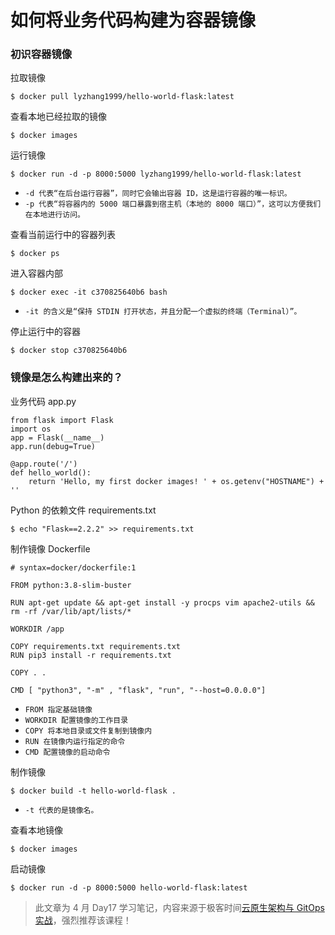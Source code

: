 # 如何将业务代码构建为容器镜像

### 初识容器镜像

拉取镜像

```
$ docker pull lyzhang1999/hello-world-flask:latest
```

查看本地已经拉取的镜像

```
$ docker images
```

运行镜像

```
$ docker run -d -p 8000:5000 lyzhang1999/hello-world-flask:latest
```

- `-d 代表“在后台运行容器”，同时它会输出容器 ID，这是运行容器的唯一标识。`
- `-p 代表“将容器内的 5000 端口暴露到宿主机（本地的 8000 端口）”，这可以方便我们在本地进行访问。`

查看当前运行中的容器列表

```
$ docker ps
```

进入容器内部

```
$ docker exec -it c370825640b6 bash
```

- `-it 的含义是“保持 STDIN 打开状态，并且分配一个虚拟的终端（Terminal）”。`

停止运行中的容器

```
$ docker stop c370825640b6
```

### 镜像是怎么构建出来的？

业务代码 app.py

```
from flask import Flask
import os
app = Flask(__name__)
app.run(debug=True)

@app.route('/')
def hello_world():
    return 'Hello, my first docker images! ' + os.getenv("HOSTNAME") + ''
```

Python 的依赖文件 requirements.txt

```
$ echo "Flask==2.2.2" >> requirements.txt
```

制作镜像 Dockerfile

```
# syntax=docker/dockerfile:1

FROM python:3.8-slim-buster

RUN apt-get update && apt-get install -y procps vim apache2-utils && rm -rf /var/lib/apt/lists/*

WORKDIR /app

COPY requirements.txt requirements.txt
RUN pip3 install -r requirements.txt

COPY . .

CMD [ "python3", "-m" , "flask", "run", "--host=0.0.0.0"]
```

- `FROM 指定基础镜像`
- `WORKDIR 配置镜像的工作目录`
- `COPY 将本地目录或文件复制到镜像内`
- `RUN 在镜像内运行指定的命令`
- `CMD 配置镜像的启动命令`

制作镜像

```
$ docker build -t hello-world-flask .
```

- `-t 代表的是镜像名。`

查看本地镜像

```
$ docker images
```

启动镜像

```
$ docker run -d -p 8000:5000 hello-world-flask:latest
```

> 此文章为 4 月 Day17 学习笔记，内容来源于极客时间[云原生架构与 GitOps 实战](http://gk.link/a/121Vm)，强烈推荐该课程！
